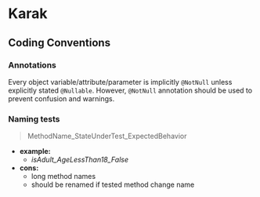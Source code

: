 # Karak

## Coding Conventions

### Annotations

Every object variable/attribute/parameter is implicitly `@NotNull`
unless explicitly stated `@Nullable`.
However, `@NotNull` annotation should be used to prevent confusion and warnings.

### Naming tests

> MethodName_StateUnderTest_ExpectedBehavior

- **example:**
  - *isAdult_AgeLessThan18_False*
- **cons:**
  - long method names
  - should be renamed if tested method change name
